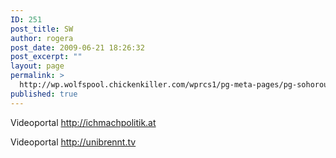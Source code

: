 ```yaml
---
ID: 251
post_title: SW
author: rogera
post_date: 2009-06-21 18:26:32
post_excerpt: ""
layout: page
permalink: >
  http://wp.wolfspool.chickenkiller.com/wprcs1/pg-meta-pages/pg-sohorouter/sw/
published: true
---
```

Videoportal <a href="http://ichmachpolitik.at">http://ichmachpolitik.at</a>

Videoportal <a href="http://unibrennt.tv">http://unibrennt.tv</a>